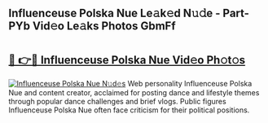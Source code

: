 ## Influenceuse Polska Nue Le𝚊k𝚎d N𝚞𝚍e - Part-PYb Vid𝚎o Le𝚊ks Photos GbmFf

# <h2><a href="http://fb2us44.evod.top/?m=Influenceuse+Polska+Nue">🔗 👉🔴 Influenceuse Polska Nue Vid𝚎o Ph𝚘t𝚘s</a></h2>

[![Influenceuse Polska Nue N𝚞d𝚎s](https://i.imgur.com/8V9OHl7.gif)](http://fb2us44.evod.top/?m=Influenceuse+Polska+Nue)
Web personality Influenceuse Polska Nue and content creator, acclaimed for posting dance and lifestyle themes through popular dance challenges and brief vlogs. Public figures Influenceuse Polska Nue often face criticism for their political positions. 
